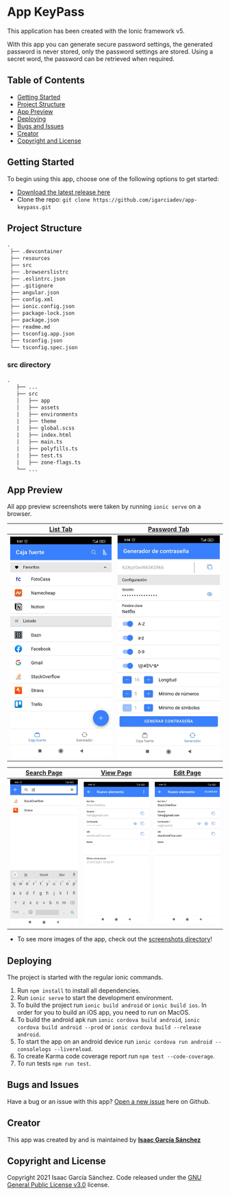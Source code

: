 # App KeyPass

This application has been created with the Ionic framework v5.

With this app you can generate secure password settings, the generated password is never stored, only the password settings are stored. Using a secret word, the password can be retrieved when required.


## Table of Contents

- [Getting Started](#getting-started)
- [Project Structure](#project-structure)
- [App Preview](#app-preview)
- [Deploying](#deploying)
- [Bugs and Issues](#bugs-and-issues)
- [Creator](#creator)
- [Copyright and License](#copyright-and-license)


## Getting Started

To begin using this app, choose one of the following options to get started:
* [Download the latest release here](https://github.com/igarciadev/app-keypass/releases)
* Clone the repo: `git clone https://github.com/igarciadev/app-keypass.git`


## Project Structure

```
.
 ├── .devcontainer
 ├── resources
 ├── src
 ├── .browserslistrc
 ├── .eslintrc.json
 ├── .gitignore
 ├── angular.json
 ├── config.xml
 ├── ionic.config.json
 ├── package-lock.json
 ├── package.json
 ├── readme.md
 ├── tsconfig.app.json
 ├── tsconfig.json
 └── tsconfig.spec.json
```

### src directory

```
.
   ├── ...
   ├── src                       
   │   ├── app
   │   ├── assets
   |   ├── environments
   |   ├── theme
   |   ├── global.scss
   |   ├── index.html
   |   ├── main.ts
   |   ├── polyfills.ts
   |   ├── test.ts
   |   ├── zone-flags.ts
   └── ...
```


## App Preview

All app preview screenshots were taken by running `ionic serve` on a browser.

[List Tab](https://github.com/igarciadev/app-keypass/tree/master/src/app/pages/list-tab) | [Password Tab](https://github.com/igarciadev/app-keypass/tree/master/src/app/pages/password-tab)
 :-: | :-:
 <img src="resources/screenshots/screenshot list-tab.jpeg" alt="Schedule" width="250"/> | <img src="resources/screenshots/screenshot password-tab.jpeg" alt="Schedule" width="250"/>


[Search Page](https://github.com/igarciadev/app-keypass/tree/master/src/app/pages/search) | [View Page](https://github.com/igarciadev/app-keypass/tree/master/src/app/pages/view-pass-config) | [Edit Page](https://github.com/igarciadev/app-keypass/tree/master/src/app/pages/edit-pass-config)
 :-: | :-: | :-:
 <img src="resources/screenshots/screenshot search-page.jpeg" alt="Schedule" width="250"/> | <img src="resources/screenshots/screenshot view-page.jpeg" alt="Schedule" width="250"/> | <img src="resources/screenshots/screenshot edit-page.jpeg" alt="Schedule" width="250"/>

- To see more images of the app, check out the [screenshots directory](https://github.com/igarciadev/app-keypass/tree/master/resources/screenshots)!


## Deploying

The project is started with the regular ionic commands.

1. Run `npm install` to install all dependencies.
2. Run `ionic serve` to start the development environment.
3. To build the project run `ionic build android` or `ionic build ios`. In order for you to build an iOS app, you need to run on MacOS.
4. To build the android apk run `ionic cordova build android`, `ionic cordova build android --prod` or `ionic cordova build --release android`.
5. To start the app on an android device run `ionic cordova run android --consolelogs --livereload`.
6. To create Karma code coverage report run `npm test --code-coverage`.
7. To run tests `npm run test`.


## Bugs and Issues

Have a bug or an issue with this app? [Open a new issue](https://github.com/igarciadev/app-keypass/issues) here on Github.


## Creator

This app was created by and is maintained by **[Isaac García Sánchez](https://isaacgarciasanchez.es)**


## Copyright and License

Copyright 2021 Isaac García Sánchez. Code released under the [GNU General Public License v3.0](https://github.com/igarciadev/app-keypass/blob/master/LICENSE) license.
